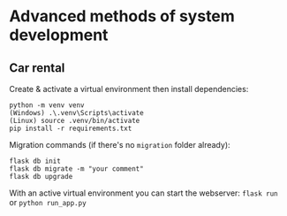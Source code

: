 # Advanced methods of system development
## Car rental

Create & activate a virtual environment then install dependencies:
```
python -m venv venv  
(Windows) .\.venv\Scripts\activate
(Linux) source .venv/bin/activate
pip install -r requirements.txt
```

Migration commands (if there's no `migration` folder already):
```
flask db init
flask db migrate -m "your comment"
flask db upgrade
```

With an active virtual environment you can start the webserver: `flask run` or `python run_app.py`